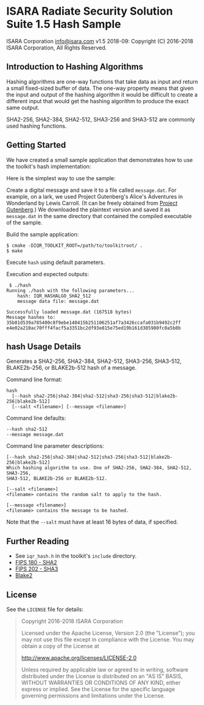 # ISARA Radiate Security Solution Suite 1.5 Hash Sample
ISARA Corporation <info@isara.com>
v1.5 2018-09: Copyright (C) 2016-2018 ISARA Corporation, All Rights Reserved.

## Introduction to Hashing Algorithms

Hashing algorithms are one-way functions that take data as input and return
a small fixed-sized buffer of data.  The one-way property means that given the
input and output of the hashing algorithm it would be difficult to create a
different input that would get the hashing algorithm to produce the exact same
output.

SHA2-256, SHA2-384, SHA2-512, SHA3-256 and SHA3-512 are commonly used hashing
functions.

## Getting Started

We have created a small sample application that demonstrates how to use the
toolkit's hash implementation:

Here is the simplest way to use the sample:

Create a digital message and save it to a file called `message.dat`. For
example, on a lark, we used Project Gutenberg's Alice's Adventures in
Wonderland by Lewis Carroll. (It can be freely obtained from
[Project Gutenberg](http://www.gutenberg.org/ebooks/11.txt.utf-8).)
We downloaded the plaintext version and saved it as `message.dat` in the same
directory that contained the compiled executable of the sample.

Build the sample application:

```
$ cmake -DIQR_TOOLKIT_ROOT=/path/to/toolkitroot/ .
$ make
```

Execute `hash` using default parameters.

Execution and expected outputs:

```
 $ ./hash
Running ./hash with the following parameters...
    hash: IQR_HASHALGO_SHA2_512
    message data file: message.dat

Successfully loaded message.dat (167518 bytes)
Message hashes to:
35b01d539a785400c8f9ebe140415b251106251af7a3426ccafa031b9492c2ff
e4e02a210ac70fff4facf5a3351bc2df93e815e75ed19b161d385980fc0a5b8b
```

## hash Usage Details

Generates a SHA2-256, SHA2-384, SHA2-512, SHA3-256, SHA3-512, BLAKE2b-256, or
BLAKE2b-512 hash of a message.

Command line format:

```
hash
  [--hash sha2-256|sha2-384|sha2-512|sha3-256|sha3-512|blake2b-256|blake2b-512]
  [--salt <filename>] [--message <filename>]
```

Command line defaults:

```
--hash sha2-512
--message message.dat
```

Command line parameter descriptions:

```
[--hash sha2-256|sha2-384|sha2-512|sha3-256|sha3-512|blake2b-256|blake2b-512]
Which hashing algorithm to use. One of SHA2-256, SHA2-384, SHA2-512, SHA3-256,
SHA3-512, BLAKE2b-256 or BLAKE2b-512.

[--salt <filename>]
<filename> contains the random salt to apply to the hash.

[--message <filename>]
<filename> contains the message to be hashed.
```

Note that the `--salt` must have at least 16 bytes of data, if specified.

## Further Reading

* See `iqr_hash.h` in the toolkit's `include` directory.
* [FIPS 180 - SHA2](http://nvlpubs.nist.gov/nistpubs/FIPS/NIST.FIPS.180-4.pdf)
* [FIPS 202 - SHA3](http://nvlpubs.nist.gov/nistpubs/FIPS/NIST.FIPS.202.pdf)
* [Blake2](https://blake2.net/blake2.pdf)

## License

See the `LICENSE` file for details:

> Copyright 2016-2018 ISARA Corporation
> 
> Licensed under the Apache License, Version 2.0 (the "License");
> you may not use this file except in compliance with the License.
> You may obtain a copy of the License at
> 
> http://www.apache.org/licenses/LICENSE-2.0
> 
> Unless required by applicable law or agreed to in writing, software
> distributed under the License is distributed on an "AS IS" BASIS,
> WITHOUT WARRANTIES OR CONDITIONS OF ANY KIND, either express or implied.
> See the License for the specific language governing permissions and
> limitations under the License.
